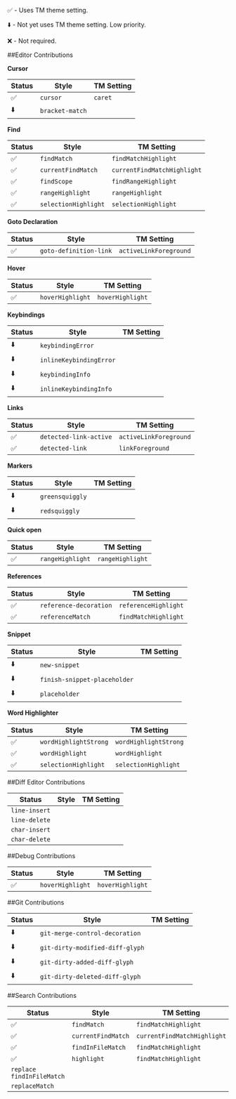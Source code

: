 :white_check_mark: - Uses TM theme setting.

:arrow_down: - Not yet uses TM theme setting. Low priority.

:x: - Not required.

##Editor Contributions

**Cursor**

| Status             | Style           | TM Setting |
| ------------------ | --------------- | ---------- |
| :white_check_mark: | `cursor`        | `caret`    |
| :arrow_down:       | `bracket-match` |

**Find**

| Status             | Style                | TM Setting                  |
| ------------------ | -------------------- | --------------------------- |
| :white_check_mark: | `findMatch`          | `findMatchHighlight`        |
| :white_check_mark: | `currentFindMatch`   | `currentFindMatchHighlight` |
| :white_check_mark: | `findScope`          | `findRangeHighlight`        |
| :white_check_mark: | `rangeHighlight`     | `rangeHighlight`            |
| :white_check_mark: | `selectionHighlight` | `selectionHighlight`        |

**Goto Declaration**

| Status             | Style                  | TM Setting             |
| ------------------ | ---------------------- | ---------------------- |
| :white_check_mark: | `goto-definition-link` | `activeLinkForeground` |

**Hover**

| Status             | Style            | TM Setting       |
| ------------------ | ---------------- | ---------------- |
| :white_check_mark: | `hoverHighlight` | `hoverHighlight` |

**Keybindings**

| Status       | Style                   | TM Setting |
| ------------ | ----------------------- | ---------- |
| :arrow_down: | `keybindingError`       |
| :arrow_down: | `inlineKeybindingError` |
| :arrow_down: | `keybindingInfo`        |
| :arrow_down: | `inlineKeybindingInfo`  |

**Links**

| Status             | Style                  | TM Setting             |
| ------------------ | ---------------------- | ---------------------- |
| :white_check_mark: | `detected-link-active` | `activeLinkForeground` |
| :white_check_mark: | `detected-link`        | `linkForeground`       |

**Markers**

| Status       | Style           | TM Setting |
| ------------ | --------------- | ---------- |
| :arrow_down: | `greensquiggly` |
| :arrow_down: | `redsquiggly`   |

**Quick open**

| Status             | Style            | TM Setting       |
| ------------------ | ---------------- | ---------------- |
| :white_check_mark: | `rangeHighlight` | `rangeHighlight` |

**References**

| Status             | Style                  | TM Setting           |
| ------------------ | ---------------------- | -------------------- |
| :white_check_mark: | `reference-decoration` | `referenceHighlight` |
| :white_check_mark: | `referenceMatch`       | `findMatchHighlight` |

**Snippet**

| Status       | Style                        | TM Setting |
| ------------ | ---------------------------- | ---------- |
| :arrow_down: | `new-snippet`                |
| :arrow_down: | `finish-snippet-placeholder` |
| :arrow_down: | `placeholder`                |

**Word Highlighter**

| Status             | Style                 | TM Setting            |
| ------------------ | --------------------- | --------------------- |
| :white_check_mark: | `wordHighlightStrong` | `wordHighlightStrong` |
| :white_check_mark: | `wordHighlight`       | `wordHighlight`       |
| :white_check_mark: | `selectionHighlight`  | `selectionHighlight`  |

##Diff Editor Contributions

| Status        | Style | TM Setting |
| ------------- | ----- | ---------- |
| `line-insert` |
| `line-delete` |
| `char-insert` |
| `char-delete` |

##Debug Contributions

| Status             | Style            | TM Setting       |
| ------------------ | ---------------- | ---------------- |
| :white_check_mark: | `hoverHighlight` | `hoverHighlight` |

##Git Contributions

| Status       | Style                           | TM Setting |
| ------------ | ------------------------------- | ---------- |
| :arrow_down: | `git-merge-control-decoration`  |
| :arrow_down: | `git-dirty-modified-diff-glyph` |
| :arrow_down: | `git-dirty-added-diff-glyph`    |
| :arrow_down: | `git-dirty-deleted-diff-glyph`  |

##Search Contributions

| Status                    | Style              | TM Setting                  |
| ------------------------- | ------------------ | --------------------------- |
| :white_check_mark:        | `findMatch`        | `findMatchHighlight`        |
| :white_check_mark:        | `currentFindMatch` | `currentFindMatchHighlight` |
| :white_check_mark:        | `findInFileMatch`  | `findMatchHighlight`        |
| :white_check_mark:        | `highlight`        | `findMatchHighlight`        |
| `replace findInFileMatch` |
| `replaceMatch`            |

